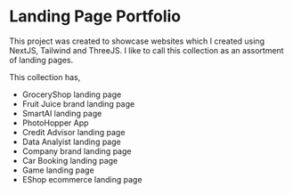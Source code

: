 # Landing Page Portfolio

This project was created to showcase websites which I created using NextJS, Tailwind and ThreeJS. I like to call this collection as an assortment of landing pages.

This collection has,

- GroceryShop landing page
- Fruit Juice brand landing page
- SmartAI landing page
- PhotoHopper App
- Credit Advisor landing page
- Data Analyist landing page
- Company brand landing page
- Car Booking landing page
- Game landing page
- EShop ecommerce landing page



